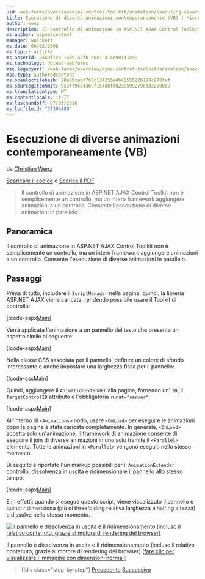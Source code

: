 ```yaml
---
uid: web-forms/overview/ajax-control-toolkit/animation/executing-several-animations-at-the-same-time-vb
title: Esecuzione di diverse animazioni contemporaneamente (VB) | Microsoft Docs
author: wenz
description: Il controllo di animazione in ASP.NET AJAX Control Toolkit non è semplicemente un controllo, ma un intero framework aggiungere animazioni a un controllo. Consente di eseguire severa...
ms.author: aspnetcontent
manager: wpickett
ms.date: 06/02/2008
ms.topic: article
ms.assetid: 2469f7ea-1489-42fb-a8e1-414c90141ce9
ms.technology: dotnet-webforms
msc.legacyurl: /web-forms/overview/ajax-control-toolkit/animation/executing-several-animations-at-the-same-time-vb
msc.type: authoredcontent
ms.openlocfilehash: 28a6bcabf765c134255e4b45555226198c978fef
ms.sourcegitcommit: 953ff9ea4369f154d6fd0239599279ddd3280009
ms.translationtype: MT
ms.contentlocale: it-IT
ms.lasthandoff: 07/03/2018
ms.locfileid: "37394489"
---
```

<a name="executing-several-animations-at-the-same-time-vb"></a>Esecuzione di diverse animazioni contemporaneamente (VB)
====================
da [Christian Wenz](https://github.com/wenz)

[Scaricare il codice](http://download.microsoft.com/download/f/9/a/f9a26acd-8df4-4484-8a18-199e4598f411/Animation2.vb.zip) o [Scarica il PDF](http://download.microsoft.com/download/6/7/1/6718d452-ff89-4d3f-a90e-c74ec2d636a3/animation2VB.pdf)

> Il controllo di animazione in ASP.NET AJAX Control Toolkit non è semplicemente un controllo, ma un intero framework aggiungere animazioni a un controllo. Consente l'esecuzione di diverse animazioni in parallelo.


## <a name="overview"></a>Panoramica

Il controllo di animazione in ASP.NET AJAX Control Toolkit non è semplicemente un controllo, ma un intero framework aggiungere animazioni a un controllo. Consente l'esecuzione di diverse animazioni in parallelo.

## <a name="steps"></a>Passaggi

Prima di tutto, includere il `ScriptManager` nella pagina; quindi, la libreria ASP.NET AJAX viene caricata, rendendo possibile usare il Toolkit di controllo:

[!code-aspx[Main](executing-several-animations-at-the-same-time-vb/samples/sample1.aspx)]

Verrà applicata l'animazione a un pannello del testo che presenta un aspetto simile al seguente:

[!code-aspx[Main](executing-several-animations-at-the-same-time-vb/samples/sample2.aspx)]

Nella classe CSS associata per il pannello, definire un colore di sfondo interessante e anche impostare una larghezza fissa per il pannello:

[!code-css[Main](executing-several-animations-at-the-same-time-vb/samples/sample3.css)]

Quindi, aggiungere il `AnimationExtender` alla pagina, fornendo un' `ID`, il `TargetControlID` attributo e l'obbligatoria `runat="server"`:

[!code-aspx[Main](executing-several-animations-at-the-same-time-vb/samples/sample4.aspx)]

All'interno di `<Animations>` nodo, usare `<OnLoad>` per eseguire le animazioni dopo la pagina è stata caricata completamente. In generale, `<OnLoad>` accetta solo un'animazione. Il framework di animazione consente di eseguire il join di diverse animazioni in uno solo tramite il `<Parallel>` elemento. Tutte le animazioni in `<Parallel>` vengono eseguiti nello stesso momento.

Di seguito è riportato l'un markup possibili per il `AnimationExtender` controllo, dissolvenza in uscita e ridimensionare il pannello allo stesso tempo:

[!code-aspx[Main](executing-several-animations-at-the-same-time-vb/samples/sample5.aspx)]

E in effetti: quando si esegue questo script, viene visualizzato il pannello e quindi ridimensiona (più di threefolding relativa larghezza e halfing altezza) e dissolve nello stesso momento.


[![Il pannello è dissolvenza in uscita e il ridimensionamento (incluso il relativo contenuto, grazie al motore di rendering del browser)](executing-several-animations-at-the-same-time-vb/_static/image2.png)](executing-several-animations-at-the-same-time-vb/_static/image1.png)

Il pannello è dissolvenza in uscita e il ridimensionamento (incluso il relativo contenuto, grazie al motore di rendering del browser) ([fare clic per visualizzare l'immagine con dimensioni normali](executing-several-animations-at-the-same-time-vb/_static/image3.png))

> [!div class="step-by-step"]
> [Precedente](adding-animation-to-a-control-vb.md)
> [Successivo](executing-several-animations-after-each-other-vb.md)
